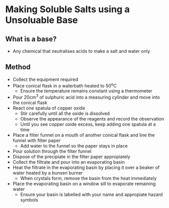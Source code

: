 # Making Soluble Salts using a Unsoluable Base

## What is a base?

- Any chemical that neutralises acids to make a salt and water only

## Method

- Collect the equipment required
- Place conical flask in a waterbath heated to 50<sup>o</sup>C
	- Ensure the temperature remains constant using a thermometer
- Pour 20cm<sup>3</sup> of sulphuric acid into a measuring cylinder and move into the conical flask
- React one spatula of copper oxide
	- Stir carefully until all the oxide is dissolved
	- Observe the appearance of the reagents and record the observation
	- Until you see copper oxide excess, keep adding one spatula at a time
- Place a filter funnel on a mouth of another conical flask and line the funnel with filter paper
	- Add water to the funnel so the paper stays in place
- Pour solution through the filter funnel
- Dispose of the precipiate in the filter paper appropiately
- Collect the filtrate and pour into an evaporating basin
- Heat the filtrate in the evaporating basin by placing it over a beaker of water heated by a bunsen burner
	- When crystals form, remove the basin from the heat immediately
- Place the evaporating basin on a window sill to evaporate remaining water
	- Ensure your basin is labelled with your name and appropiate hazard symbols
